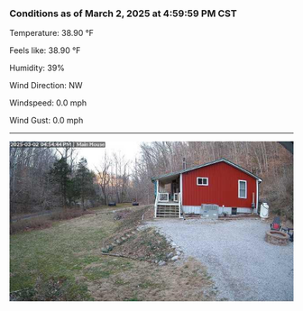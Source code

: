 ### Conditions as of March 2, 2025 at 4:59:59 PM CST 

Temperature: 38.90 &deg;F

Feels like: 38.90 &deg;F

Humidity: 39%

Wind Direction: NW

Windspeed: 0.0 mph

Wind Gust: 0.0 mph

---

<img src="./images/latest.jpeg"/>

